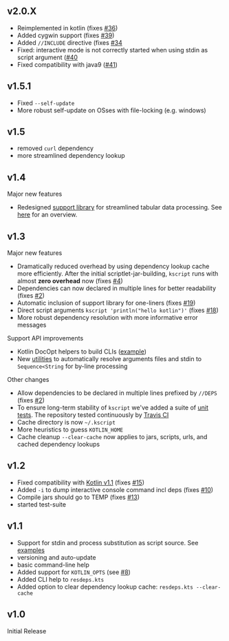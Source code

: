 ## v2.0.X

* Reimplemented in kotlin (fixes [#36](https://github.com/holgerbrandl/kscript/issues/36))
* Added cygwin support (fixes [#39](https://github.com/holgerbrandl/kscript/issues/39))
* Added `//INCLUDE` directive (fixes [#34](https://github.com/holgerbrandl/kscript/issues/34)
* Fixed: interactive mode is not correctly started when using stdin as script argument ([#40](https://github.com/holgerbrandl/kscript/issues/40)
* Fixed compatibility with java9 ([#41](https://github.com/holgerbrandl/kscript/issues/41))


## v1.5.1

* Fixed `--self-update`
* More robust self-update on OSses with file-locking (e.g. windows)



## v1.5

* removed `curl` dependency
* more streamlined dependency lookup


## v1.4

Major new features
* Redesigned [support library](https://github.com/holgerbrandl/kscript-support-api) for streamlined tabular data processing. See [here](http://holgerbrandl.github.io/kotlin/2017/05/08/kscript_as_awk_substitute.html) for an overview.


## v1.3

Major new features

* Dramatically reduced overhead by using dependency lookup cache more efficiently. After the initial scriptlet-jar-building, `kscript` runs with almost **zero overhead** now (fixes  [#4](https://github.com/holgerbrandl/kscript/issues/4))
* Dependencies can now declared in multiple lines for better readability (fixes [#2](https://github.com/holgerbrandl/kscript/issues/2))
* Automatic inclusion of support library for one-liners (fixes [#19](https://github.com/holgerbrandl/kscript/issues/19))
* Direct script arguments `kscript 'println("hello kotlin")'` (fixes [#18](https://github.com/holgerbrandl/kscript/issues/18))
* More robust dependency resolution with more informative error messages


Support API improvements
* Kotlin DocOpt helpers to build CLIs ([example](https://github.com/holgerbrandl/kscript-support-api/blob/master/src/test/kotlin/kscript/test/DocOptTest.kt))
* New [utilities](https://github.com/holgerbrandl/kscript-support-api/blob/master/src/main/kotlin/kscript/StreamUtil.kt) to automatically resolve arguments files and stdin to `Sequence<String` for by-line processing

Other changes
* Allow dependencies to be declared in multiple lines prefixed by `//DEPS` (fixes [#2](https://github.com/holgerbrandl/kscript/issues/2))
* To ensure long-term stability of `kscript` we've added a suite of [unit tests](test/TestsReadme.md). The repository tested continuously by [Travis CI](https://travis-ci.org/holgerbrandl/kscript)
* Cache directory is now `~/.kscript`
* More heuristics to guess `KOTLIN_HOME`
* Cache cleanup `--clear-cache` now applies to jars, scripts, urls, and cached dependency lookups


## v1.2 

* Fixed compatibility with [Kotlin v1.1](https://kotlinlang.org/docs/reference/whatsnew11.html)
 (fixes [#15](https://github.com/holgerbrandl/kscript/issues/15))
* Added `-i` to dump interactive console command incl deps (fixes [#10](https://github.com/holgerbrandl/kscript/issues/10))
* Compile jars should go to TEMP (fixes [#13](https://github.com/holgerbrandl/kscript/issues/13))
* started test-suite 

## v1.1

* Support for stdin and process substitution as script source. See [examples](examples/unit_tests.sh)
* versioning and auto-update
* basic command-line help
* Added support for `KOTLIN_OPTS` (see [#8](https://github.com/holgerbrandl/kscript/issues/8))
* Added CLI help to `resdeps.kts`
* Added option to clear dependency lookup cache: `resdeps.kts --clear-cache`

## v1.0

Initial Release